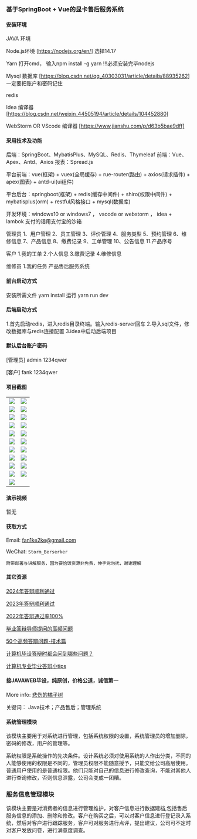 ### 基于SpringBoot + Vue的显卡售后服务系统

#### 安装环境

JAVA 环境 

Node.js环境 [https://nodejs.org/en/] 选择14.17

Yarn 打开cmd， 输入npm install -g yarn !!!必须安装完毕nodejs

Mysql 数据库 [https://blog.csdn.net/qq_40303031/article/details/88935262] 一定要把账户和密码记住

redis

Idea 编译器 [https://blog.csdn.net/weixin_44505194/article/details/104452880]

WebStorm OR VScode 编译器 [https://www.jianshu.com/p/d63b5bae9dff]

#### 采用技术及功能

后端：SpringBoot、MybatisPlus、MySQL、Redis、Thymeleaf
前端：Vue、Apex、Antd、Axios
报表：Spread.js

平台前端：vue(框架) + vuex(全局缓存) + rue-router(路由) + axios(请求插件) + apex(图表)  + antd-ui(ui组件)

平台后台：springboot(框架) + redis(缓存中间件) + shiro(权限中间件) + mybatisplus(orm) + restful风格接口 + mysql(数据库)

开发环境：windows10 or windows7 ， vscode or webstorm ， idea + lambok 支付的话用支付宝的沙箱

管理员
1、用户管理 2、员工管理 3、评价管理 4、服务类型 5、预约管理 6、维修信息 7、产品信息 8、缴费记录 9、工单管理 10、公告信息 11.产品序号

客户
1.我的工单 2.个人信息 3.缴费记录 4.维修信息

维修员
1.我的任务 产品售后服务系统

#### 前台启动方式

安装所需文件 yarn install 
运行 yarn run dev

#### 后端启动方式

1.首先启动redis，进入redis目录终端。输入redis-server回车
2.导入sql文件，修改数据库与redis连接配置
3.idea中启动后端项目

#### 默认后台账户密码

[管理员]
admin
1234qwer

[客户]
fank
1234qwer

#### 项目截图

|  |  |
|---------------------|---------------------|
|![](https://fank-bucket-oss.oss-cn-beijing.aliyuncs.com/img/1710518357211.jpg) | ![](https://fank-bucket-oss.oss-cn-beijing.aliyuncs.com/img/1710518576620.jpg) |
|![](https://fank-bucket-oss.oss-cn-beijing.aliyuncs.com/img/1710518311784.jpg) | ![](https://fank-bucket-oss.oss-cn-beijing.aliyuncs.com/img/1710518556727.jpg) |
|![](https://fank-bucket-oss.oss-cn-beijing.aliyuncs.com/img/1710518717323.jpg) | ![](https://fank-bucket-oss.oss-cn-beijing.aliyuncs.com/img/1710518541108.jpg) |
|![](https://fank-bucket-oss.oss-cn-beijing.aliyuncs.com/img/1710518702060.jpg) | ![](https://fank-bucket-oss.oss-cn-beijing.aliyuncs.com/img/1710518511259.jpg) |
|![](https://fank-bucket-oss.oss-cn-beijing.aliyuncs.com/img/1710518690300.jpg) | ![](https://fank-bucket-oss.oss-cn-beijing.aliyuncs.com/img/1710518500239.jpg) |
|![](https://fank-bucket-oss.oss-cn-beijing.aliyuncs.com/img/1710518676593.jpg) | ![](https://fank-bucket-oss.oss-cn-beijing.aliyuncs.com/img/1710518486438.jpg) |
|![](https://fank-bucket-oss.oss-cn-beijing.aliyuncs.com/img/1710518663262.jpg) | ![](https://fank-bucket-oss.oss-cn-beijing.aliyuncs.com/img/1710518469105.jpg) |
|![](https://fank-bucket-oss.oss-cn-beijing.aliyuncs.com/img/1710518646498.jpg) | ![](https://fank-bucket-oss.oss-cn-beijing.aliyuncs.com/img/1710518451096.jpg) |
|![](https://fank-bucket-oss.oss-cn-beijing.aliyuncs.com/img/1710518635083.jpg) | ![](https://fank-bucket-oss.oss-cn-beijing.aliyuncs.com/img/1710518434521.jpg) |
|![](https://fank-bucket-oss.oss-cn-beijing.aliyuncs.com/img/1710518620153.jpg) | ![](https://fank-bucket-oss.oss-cn-beijing.aliyuncs.com/img/1710518408640.jpg) |
|![](https://fank-bucket-oss.oss-cn-beijing.aliyuncs.com/img/1710518593573.jpg) |


#### 演示视频

暂无

#### 获取方式

Email: fan1ke2ke@gmail.com

WeChat: `Storm_Berserker`

`附带部署与讲解服务，因为要恰饭资源非免费，伸手党勿扰，谢谢理解`

#### 其它资源

[2024年答辩顺利通过](https://berserker287.github.io/2024/06/06/2024%E5%B9%B4%E7%AD%94%E8%BE%A9%E9%A1%BA%E5%88%A9%E9%80%9A%E8%BF%87/)

[2023年答辩顺利通过](https://berserker287.github.io/2023/06/14/2023%E5%B9%B4%E7%AD%94%E8%BE%A9%E9%A1%BA%E5%88%A9%E9%80%9A%E8%BF%87/)

[2022年答辩通过率100%](https://berserker287.github.io/2022/05/25/%E9%A1%B9%E7%9B%AE%E4%BA%A4%E6%98%93%E8%AE%B0%E5%BD%95/)

[毕业答辩导师提问的高频问题](https://berserker287.github.io/2023/06/13/%E6%AF%95%E4%B8%9A%E7%AD%94%E8%BE%A9%E5%AF%BC%E5%B8%88%E6%8F%90%E9%97%AE%E7%9A%84%E9%AB%98%E9%A2%91%E9%97%AE%E9%A2%98/)

[50个高频答辩问题-技术篇](https://berserker287.github.io/2023/06/13/50%E4%B8%AA%E9%AB%98%E9%A2%91%E7%AD%94%E8%BE%A9%E9%97%AE%E9%A2%98-%E6%8A%80%E6%9C%AF%E7%AF%87/)

[计算机毕设答辩时都会问到哪些问题？](https://www.zhihu.com/question/31020988)

[计算机专业毕业答辩小tips](https://zhuanlan.zhihu.com/p/145911029)


#### 接JAVAWEB毕设，纯原创，价格公道，诚信第一

More info: [悲伤的橘子树](https://berserker287.github.io/)


关键词： Java技术；产品售后；管理系统

#### 系统管理模块
该模块主要用于对系统进行管理，包括系统权限的设置，系统管理员的增加删除，密码的修改，用户的管理等。

系统权限是系统操作的先决条件。设计系统必须对使用系统的人作出分类，不同的人能够使用的权限是不同的，管理员权限不能随意授予，只能交给公司高层使用。普通用户使用的是普通权限。他们只能对自己的信息进行修改查询，不能对其他人进行查询修改，否则信息泄露，公司会变成一团糟。

### 服务信息管理模块
该模块主要是对消费者的信息进行管理维护，对客户信息进行数据建档,包括售后服务信息的添加、删除和修改。客户在购买之后，可以对客户信息进行登记录入系统，然后对客户进行跟踪服务，客户可对服务进行点评，提出建议，公司可不定时对客户发放问卷，进行满意度调查。

